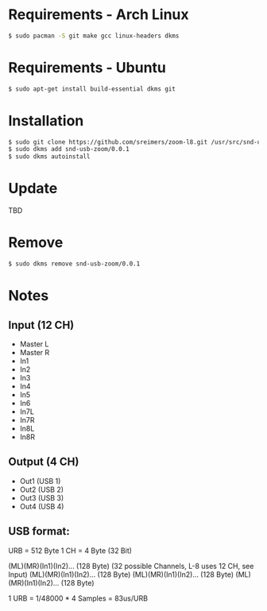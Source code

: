 # Requirements - Arch Linux
```bash
$ sudo pacman -S git make gcc linux-headers dkms
```

# Requirements - Ubuntu

```bash
$ sudo apt-get install build-essential dkms git
```


# Installation

```bash
$ sudo git clone https://github.com/sreimers/zoom-l8.git /usr/src/snd-usb-zoom-0.0.1
$ sudo dkms add snd-usb-zoom/0.0.1
$ sudo dkms autoinstall
```

# Update

TBD


# Remove

```bash
$ sudo dkms remove snd-usb-zoom/0.0.1
```


# Notes

## Input (12 CH)

- Master L
- Master R
- In1 
- In2
- In3
- In4
- In5
- In6
- In7L
- In7R
- In8L 
- In8R

## Output (4 CH)

- Out1 (USB 1)
- Out2 (USB 2)
- Out3 (USB 3)
- Out4 (USB 4)


## USB format:

URB = 512 Byte
1 CH = 4 Byte (32 Bit)

(ML)(MR)(In1)(In2)... (128 Byte) (32 possible Channels, L-8 uses 12 CH, see Input)
(ML)(MR)(In1)(In2)... (128 Byte)
(ML)(MR)(In1)(In2)... (128 Byte)
(ML)(MR)(In1)(In2)... (128 Byte)

1 URB = 1/48000 * 4 Samples = 83us/URB
